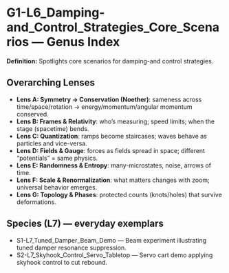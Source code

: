 # G1-L6_Damping-and_Control_Strategies_Core_Scenarios — Genus Index
**Definition:** Spotlights core scenarios for damping-and control strategies.

## Overarching Lenses

- **Lens A: Symmetry -> Conservation (Noether)**: sameness across time/space/rotation → energy/momentum/angular momentum conserved.
- **Lens B: Frames & Relativity**: who’s measuring; speed limits; when the stage (spacetime) bends.
- **Lens C: Quantization**: ramps become staircases; waves behave as particles and vice-versa.
- **Lens D: Fields & Gauge**: forces as fields spread in space; different “potentials” = same physics.
- **Lens E: Randomness & Entropy**: many-microstates, noise, arrows of time.
- **Lens F: Scale & Renormalization**: what matters changes with zoom; universal behavior emerges.
- **Lens G: Topology & Phases**: protected counts (knots/holes) that survive deformations.

## Species (L7) — everyday exemplars
- S1-L7_Tuned_Damper_Beam_Demo — Beam experiment illustrating tuned damper resonance suppression.
- S2-L7_Skyhook_Control_Servo_Tabletop — Servo cart demo applying skyhook control to cut rebound.
